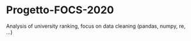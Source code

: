 # Progetto-FOCS-2020

Analysis of university ranking, focus on data cleaning (pandas, numpy, re, ...)
